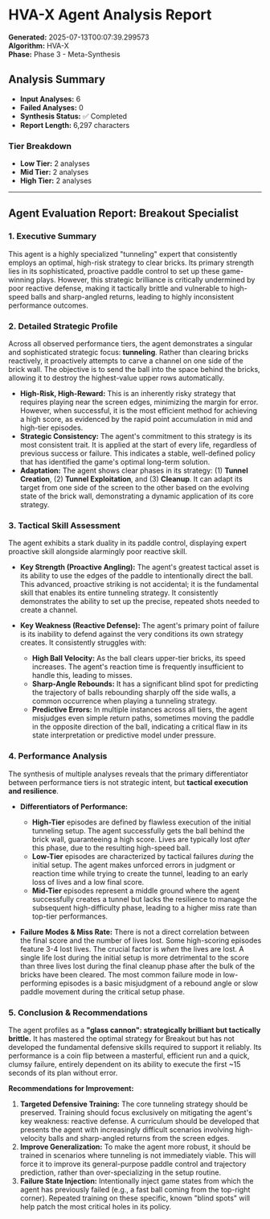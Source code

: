 # HVA-X Agent Analysis Report

**Generated:** 2025-07-13T00:07:39.299573  
**Algorithm:** HVA-X  
**Phase:** Phase 3 - Meta-Synthesis  

## Analysis Summary

- **Input Analyses:** 6
- **Failed Analyses:** 0
- **Synthesis Status:** ✅ Completed
- **Report Length:** 6,297 characters

### Tier Breakdown
- **Low Tier:** 2 analyses
- **Mid Tier:** 2 analyses
- **High Tier:** 2 analyses

---

## Agent Evaluation Report: Breakout Specialist

### 1. Executive Summary

This agent is a highly specialized "tunneling" expert that consistently employs an optimal, high-risk strategy to clear bricks. Its primary strength lies in its sophisticated, proactive paddle control to set up these game-winning plays. However, this strategic brilliance is critically undermined by poor reactive defense, making it tactically brittle and vulnerable to high-speed balls and sharp-angled returns, leading to highly inconsistent performance outcomes.

### 2. Detailed Strategic Profile

Across all observed performance tiers, the agent demonstrates a singular and sophisticated strategic focus: **tunneling**. Rather than clearing bricks reactively, it proactively attempts to carve a channel on one side of the brick wall. The objective is to send the ball into the space behind the bricks, allowing it to destroy the highest-value upper rows automatically.

*   **High-Risk, High-Reward:** This is an inherently risky strategy that requires playing near the screen edges, minimizing the margin for error. However, when successful, it is the most efficient method for achieving a high score, as evidenced by the rapid point accumulation in mid and high-tier episodes.
*   **Strategic Consistency:** The agent's commitment to this strategy is its most consistent trait. It is applied at the start of every life, regardless of previous success or failure. This indicates a stable, well-defined policy that has identified the game's optimal long-term solution.
*   **Adaptation:** The agent shows clear phases in its strategy: (1) **Tunnel Creation**, (2) **Tunnel Exploitation**, and (3) **Cleanup**. It can adapt its target from one side of the screen to the other based on the evolving state of the brick wall, demonstrating a dynamic application of its core strategy.

### 3. Tactical Skill Assessment

The agent exhibits a stark duality in its paddle control, displaying expert proactive skill alongside alarmingly poor reactive skill.

*   **Key Strength (Proactive Angling):** The agent's greatest tactical asset is its ability to use the edges of the paddle to intentionally direct the ball. This advanced, proactive striking is not accidental; it is the fundamental skill that enables its entire tunneling strategy. It consistently demonstrates the ability to set up the precise, repeated shots needed to create a channel.

*   **Key Weakness (Reactive Defense):** The agent's primary point of failure is its inability to defend against the very conditions its own strategy creates. It consistently struggles with:
    *   **High Ball Velocity:** As the ball clears upper-tier bricks, its speed increases. The agent's reaction time is frequently insufficient to handle this, leading to misses.
    *   **Sharp-Angle Rebounds:** It has a significant blind spot for predicting the trajectory of balls rebounding sharply off the side walls, a common occurrence when playing a tunneling strategy.
    *   **Predictive Errors:** In multiple instances across all tiers, the agent misjudges even simple return paths, sometimes moving the paddle in the opposite direction of the ball, indicating a critical flaw in its state interpretation or predictive model under pressure.

### 4. Performance Analysis

The synthesis of multiple analyses reveals that the primary differentiator between performance tiers is not strategic intent, but **tactical execution and resilience**.

*   **Differentiators of Performance:**
    *   **High-Tier** episodes are defined by flawless execution of the initial tunneling setup. The agent successfully gets the ball behind the brick wall, guaranteeing a high score. Lives are typically lost *after* this phase, due to the resulting high-speed ball.
    *   **Low-Tier** episodes are characterized by tactical failures *during* the initial setup. The agent makes unforced errors in judgment or reaction time while trying to create the tunnel, leading to an early loss of lives and a low final score.
    *   **Mid-Tier** episodes represent a middle ground where the agent successfully creates a tunnel but lacks the resilience to manage the subsequent high-difficulty phase, leading to a higher miss rate than top-tier performances.

*   **Failure Modes & Miss Rate:** There is not a direct correlation between the final score and the number of lives lost. Some high-scoring episodes feature 3-4 lost lives. The crucial factor is *when* the lives are lost. A single life lost during the initial setup is more detrimental to the score than three lives lost during the final cleanup phase after the bulk of the bricks have been cleared. The most common failure mode in low-performing episodes is a basic misjudgment of a rebound angle or slow paddle movement during the critical setup phase.

### 5. Conclusion & Recommendations

The agent profiles as a **"glass cannon": strategically brilliant but tactically brittle.** It has mastered the optimal strategy for Breakout but has not developed the fundamental defensive skills required to support it reliably. Its performance is a coin flip between a masterful, efficient run and a quick, clumsy failure, entirely dependent on its ability to execute the first ~15 seconds of its plan without error.

**Recommendations for Improvement:**

1.  **Targeted Defensive Training:** The core tunneling strategy should be preserved. Training should focus exclusively on mitigating the agent's key weakness: reactive defense. A curriculum should be developed that presents the agent with increasingly difficult scenarios involving high-velocity balls and sharp-angled returns from the screen edges.
2.  **Improve Generalization:** To make the agent more robust, it should be trained in scenarios where tunneling is not immediately viable. This will force it to improve its general-purpose paddle control and trajectory prediction, rather than over-specializing in the setup routine.
3.  **Failure State Injection:** Intentionally inject game states from which the agent has previously failed (e.g., a fast ball coming from the top-right corner). Repeated training on these specific, known "blind spots" will help patch the most critical holes in its policy. 